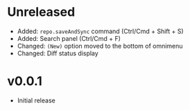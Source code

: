 # Unreleased

- Added: `repo.saveAndSync` command (Ctrl/Cmd + Shift + S)
- Added: Search panel (Ctrl/Cmd + F)
- Changed: `(New)` option moved to the bottom of omnimenu
- Changed: Diff status display

# v0.0.1

- Initial release
